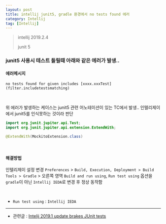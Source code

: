 ```yaml
---
layout: post
title: intellij junit5, gradle 환경에서 no tests found 에러
category: Intellij
tag: [Intellij]
---
```



> intellij 2019.2.4
>
> junit 5

### junit5 사용시 테스트 돌릴때 아래와 같은 에러가 발생..

#### 에러메시지
```
no tests found for given includes [xxxx.xxxTest](filter.includetestsmatching)
```

<br>

위 에러가 발생하는 케이스는 junit5 관련 어노테이션이 있는 TC에서 발생..
인텔리제이에서 junit5를 인식못하는 것이라 판단

```java
import org.junit.jupiter.api.Test;
import org.junit.jupiter.api.extension.ExtendWith;

@ExtendWith(MockitoExtension.class)
```

<br>

#### 해결방법 

인텔리제이 설정 변경
`Preferences` > `Build, Execution, Deployment > Build Tools > Gradle` > 오른쪽 영역 `Build and run using`, `Run test using` 옵션을 `gradle`이 아닌 `Intellij IEDA`로 변경 후 정상 동작함

<br>

* `Run test using` : `Intellij IEDA`

***

* 관련글 : [Intelij 2019.1 update brakes JUnit tests](https://stackoverflow.com/questions/55405441/intelij-2019-1-update-brakes-junit-tests)
